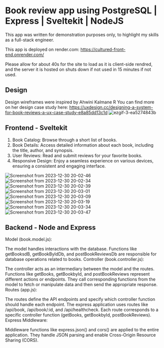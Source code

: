 # Book review app using PostgreSQL | Express | Sveltekit | NodeJS

This app was written for demonstration purposes only, to highlight my skills as a full-stack engineer.

This app is deployed on render.com: https://cultured-front-end.onrender.com/

Please allow for about 40s for the site to load as it is client-side rendred, and the server it is hosted on shuts down if not used in 15 minutes if not used.

## Design

Design wireframes were inspired by Ahwini Kalmane R
You can find more on her design case study here: https://uxdesign.cc/designing-a-system-for-book-reviews-a-ux-case-study-e8a85dd13c1d
![ezgif-3-ea5274843b](https://github.com/shenuka-jayasinghe/book-reviews/assets/137282472/8d446b0d-05be-4c19-880b-4501a0c40f7d)



## Frontend - Sveltekit

1. Book Catalog: Browse through a short list of books.
2. Book Details: Access detailed information about each book, including the title, author, and synopsis.
3. User Reviews: Read and submit reviews for your favorite books.
4. Responsive Design: Enjoy a seamless experience on various devices, ensuring a consistent and engaging interface.

![Screenshot from 2023-12-30 20-02-46](https://github.com/shenuka-jayasinghe/book-reviews/assets/137282472/590cd74c-12fd-4c97-a7db-19b7afc1bf6b)
![Screenshot from 2023-12-30 20-02-34](https://github.com/shenuka-jayasinghe/book-reviews/assets/137282472/4c28325e-6535-4f6d-b715-193453df5d9e)
![Screenshot from 2023-12-30 20-02-39](https://github.com/shenuka-jayasinghe/book-reviews/assets/137282472/3df7393e-9fd9-491e-8e2f-5d05009bfe2e)
![Screenshot from 2023-12-30 20-03-01](https://github.com/shenuka-jayasinghe/book-reviews/assets/137282472/d486eaee-c1f0-4341-bda5-df00665fb80d)
![Screenshot from 2023-12-30 20-03-09](https://github.com/shenuka-jayasinghe/book-reviews/assets/137282472/3fae4a2d-6284-437c-8bd0-a22828872b23)
![Screenshot from 2023-12-30 20-03-19](https://github.com/shenuka-jayasinghe/book-reviews/assets/137282472/51e93393-552e-4ca6-946e-a2952e661497)
![Screenshot from 2023-12-30 20-03-34](https://github.com/shenuka-jayasinghe/book-reviews/assets/137282472/f1c3dd99-3fbc-46a5-aeae-377ad330771d)
![Screenshot from 2023-12-30 20-03-47](https://github.com/shenuka-jayasinghe/book-reviews/assets/137282472/b8b5133e-0a24-4e92-a97b-30b1105d54ec)

## Backend - Node and Express

Model (book.model.js):

The model handles interactions with the database.
Functions like getBooksdB, getBookByIdDb, and postBookReviewsDb are responsible for database operations related to books.
Controller (book.controller.js):

The controller acts as an intermediary between the model and the routes.
Functions like getBooks, getBookbyId, and postBookReviews represent different actions or endpoints.
They call corresponding functions from the model to fetch or manipulate data and then send the appropriate response.
Routes (app.js):

The routes define the API endpoints and specify which controller function should handle each endpoint.
The express application uses routes like /api/book, /api/book/:id, and /api/healthcheck.
Each route corresponds to a specific controller function (getBooks, getBookbyId, postBookReviews).
Express Middleware:

Middleware functions like express.json() and cors() are applied to the entire application. They handle JSON parsing and enable Cross-Origin Resource Sharing (CORS).
